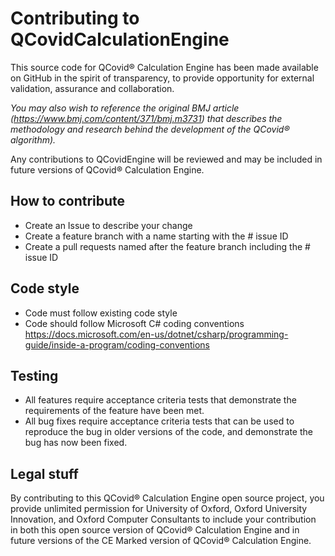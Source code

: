 # Contributing to QCovidCalculationEngine
This source code for QCovid® Calculation Engine has been made available on GitHub in the spirit of transparency, to provide opportunity for external validation, assurance and collaboration. 

_You may also wish to reference the original BMJ article (https://www.bmj.com/content/371/bmj.m3731) that describes the methodology and research behind the development of the QCovid® algorithm)._

Any contributions to QCovidEngine will be reviewed and may be included in future versions of QCovid® Calculation Engine. 

## How to contribute

- Create an Issue to describe your change
- Create a feature branch with a name starting with the # issue ID
- Create a pull requests named after the feature branch including the # issue ID

## Code style

- Code must follow existing code style
- Code should follow Microsoft C# coding conventions https://docs.microsoft.com/en-us/dotnet/csharp/programming-guide/inside-a-program/coding-conventions

## Testing

- All features require acceptance criteria tests that demonstrate the requirements of the feature have been met.
- All bug fixes require acceptance criteria tests that can be used to reproduce the bug in older versions of the code, and demonstrate the bug has now been fixed.

## Legal stuff

By contributing to this QCovid® Calculation Engine open source project, you provide unlimited permission for University of Oxford, Oxford University Innovation, and Oxford Computer Consultants to include your contribution in both this open source version of QCovid® Calculation Engine and in future versions of the CE Marked version of QCovid® Calculation Engine.
